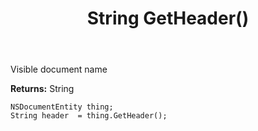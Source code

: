 ﻿---
uid: crmscript_ref_NSDocumentEntity_GetHeader
title: String GetHeader()
intellisense: NSDocumentEntity.GetHeader
keywords: NSDocumentEntity, GetHeader
so.topic: reference
---

Visible document name

**Returns:** String


```crmscript
NSDocumentEntity thing;
String header  = thing.GetHeader();
```


